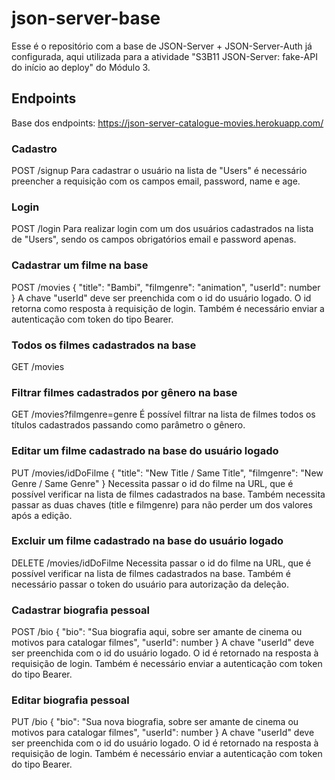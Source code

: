 # json-server-base

Esse é o repositório com a base de JSON-Server + JSON-Server-Auth já configurada, aqui utilizada para a atividade "S3B11 JSON-Server: fake-API do início ao deploy" do Módulo 3.

## Endpoints

Base dos endpoints: https://json-server-catalogue-movies.herokuapp.com/

### Cadastro

POST /signup
Para cadastrar o usuário na lista de "Users" é necessário preencher a requisição com os campos email, password, name e age.

### Login

POST /login
Para realizar login com um dos usuários cadastrados na lista de "Users", sendo os campos obrigatórios email e password apenas.

### Cadastrar um filme na base

POST /movies
{
"title": "Bambi",
"filmgenre": "animation",
"userId": number
}
A chave "userId" deve ser preenchida com o id do usuário logado. O id retorna como resposta à requisição de login.
Também é necessário enviar a autenticação com token do tipo Bearer.

### Todos os filmes cadastrados na base

GET /movies

### Filtrar filmes cadastrados por gênero na base

GET /movies?filmgenre=genre
É possível filtrar na lista de filmes todos os títulos cadastrados passando como parâmetro o gênero.

### Editar um filme cadastrado na base do usuário logado

PUT /movies/idDoFilme
{
"title": "New Title / Same Title",
"filmgenre": "New Genre / Same Genre"
}
Necessita passar o id do filme na URL, que é possível verificar na lista de filmes cadastrados na base. Também necessita passar as duas chaves (title e filmgenre) para não perder um dos valores após a edição.

### Excluir um filme cadastrado na base do usuário logado

DELETE /movies/idDoFilme
Necessita passar o id do filme na URL, que é possível verificar na lista de filmes cadastrados na base.
Também é necessário passar o token do usuário para autorização da deleção.

### Cadastrar biografia pessoal

POST /bio
{
"bio": "Sua biografia aqui, sobre ser amante de cinema ou motivos para catalogar filmes",
"userId": number
}
A chave "userId" deve ser preenchida com o id do usuário logado. O id é retornado na resposta à requisição de login.
Também é necessário enviar a autenticação com token do tipo Bearer.

### Editar biografia pessoal

PUT /bio
{
"bio": "Sua nova biografia, sobre ser amante de cinema ou motivos para catalogar filmes",
"userId": number
}
A chave "userId" deve ser preenchida com o id do usuário logado. O id é retornado na resposta à requisição de login.
Também é necessário enviar a autenticação com token do tipo Bearer.
